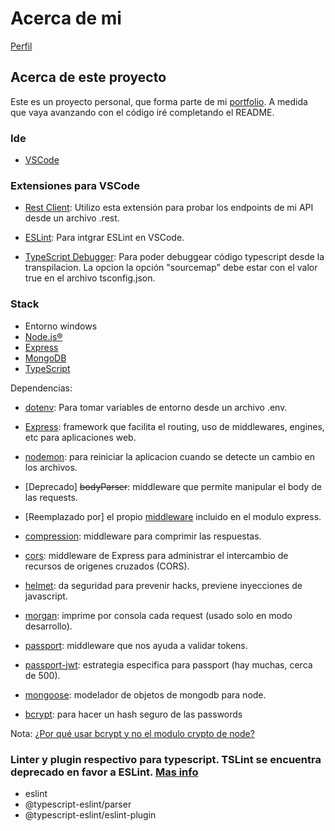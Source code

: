 # Acerca de mi 
[Perfil](https://github.com/pabloMoron/profile)

<!-- ![](./public/nerdge_md.gif) -->

## Acerca de este proyecto
Este es un proyecto personal, que forma parte de mi [portfolio](https://github.com/pabloMoron/profile#portfolio-personal).
A medida que vaya avanzando con el código iré completando el README.
### Ide
- [VSCode](https://code.visualstudio.com/)
### Extensiones para VSCode
- [Rest Client](https://marketplace.visualstudio.com/items?itemName=humao.rest-client): Utilizo esta extensión para probar los endpoints de mi API desde un archivo .rest.

- [ESLint](https://marketplace.visualstudio.com/items?itemName=dbaeumer.vscode-eslint): Para intgrar ESLint en VSCode.

- [TypeScript Debugger](https://marketplace.visualstudio.com/items?itemName=kakumei.ts-debug): Para poder debuggear código typescript desde la transpilacion.
La opcion la opción "sourcemap" debe estar con el valor true en el archivo tsconfig.json.

### Stack
- Entorno windows
- [Node.js®](https://nodejs.org/es/)
- [Express](https://expressjs.com/)
- [MongoDB](https://www.mongodb.com/es)
- [TypeScript](https://www.typescriptlang.org/)

Dependencias:

- [dotenv](https://www.npmjs.com/package/dotenv): Para tomar variables de entorno desde un archivo .env.

- [Express](https://expressjs.com/): framework que facilita el routing, uso de middlewares, engines, etc para aplicaciones web.

- [nodemon](https://www.npmjs.com/package/nodemon): para reiniciar la aplicacion cuando se detecte un cambio en los archivos.

- [Deprecado] ~~bodyParser~~: middleware que permite manipular el body de las requests.

- [Reemplazado por] el propio [middleware](https://expressjs.com/en/resources/middleware/body-parser.html) incluido en el modulo express.

- [compression](http://expressjs.com/en/resources/middleware/compression.html): middleware para comprimir las respuestas.

- [cors](http://expressjs.com/en/resources/middleware/cors.html): middleware de Express para administrar el intercambio de recursos de origenes cruzados (CORS).

- [helmet](http://expressjs.com/en/advanced/best-practice-security.html#use-helmet): da seguridad para prevenir hacks, previene inyecciones de javascript.

- [morgan](https://www.npmjs.com/package/morgan): imprime por consola cada request (usado solo en modo desarrollo).

- [passport](https://www.passportjs.org/): middleware que nos ayuda a validar tokens.

- [passport-jwt](https://www.passportjs.org/packages/passport-jwt/): estrategia especifica para passport (hay muchas, cerca de 500).

- [mongoose](https://mongoosejs.com/): modelador de objetos de mongodb para node.

- [bcrypt](https://www.npmjs.com/package/bcrypt): para hacer un hash seguro de las passwords

Nota: [¿Por qué usar bcrypt y no el modulo crypto de node?](https://codahale.com/how-to-safely-store-a-password/)
### Linter y plugin respectivo para typescript. TSLint se encuentra deprecado en favor a ESLint. [Mas info](https://blog.palantir.com/tslint-in-2019-1a144c2317a9)
- eslint
- @typescript-eslint/parser 
- @typescript-eslint/eslint-plugin

